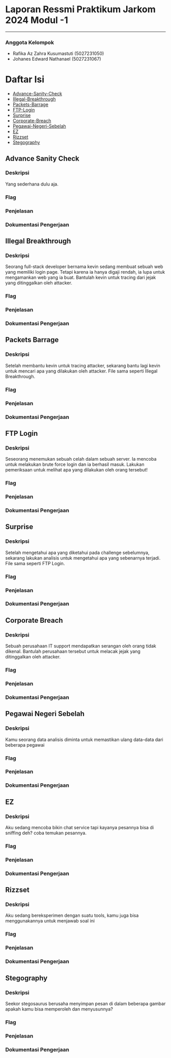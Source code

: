 # Laporan Ressmi Praktikum Jarkom 2024 Modul -1

---
### Anggota Kelompok
- Rafika Az Zahra Kusumastuti  (5027231050)
- Johanes Edward Nathanael     (5027231067)

# Daftar Isi
- [Advance-Sanity-Check](#advance-sanity-check)
- [Illegal-Breakthrough](#illegal-breakthrough)
- [Packets-Barrage](#packets-barrage)
- [FTP-Login](#ftp-login)
- [Surprise](#surprise)
- [Corporate-Breach](#corporate-breach)
- [Pegawai-Negeri-Sebelah](#pegawai-negeri-sebelah)
- [EZ](#ez)
- [Rizzset](#rizzset)
- [Stegography](#stegography)


## Advance Sanity Check
### Deskripsi
Yang sederhana dulu aja.

### Flag


### Penjelasan


### Dokumentasi Pengerjaan


## Illegal Breakthrough
### Deskripsi
Seorang full-stack developer bernama kevin sedang membuat sebuah web yang memiliki login page. Tetapi karena ia hanya digaji rendah, ia lupa untuk mengamankan web yang ia buat. Bantulah kevin untuk tracing dari jejak yang ditinggalkan oleh attacker.

### Flag


### Penjelasan


### Dokumentasi Pengerjaan


## Packets Barrage
### Deskripsi
Setelah membantu kevin untuk tracing attacker, sekarang bantu lagi kevin untuk mencari apa yang dilakukan oleh attacker.
File sama seperti Illegal Breakthrough.

### Flag


### Penjelasan


### Dokumentasi Pengerjaan


## FTP Login
### Deskripsi
Seseorang menemukan sebuah celah dalam sebuah server. Ia mencoba untuk melakukan brute force login dan ia berhasil masuk. Lakukan pemeriksaan untuk melihat apa yang dilakukan oleh orang tersebut!

### Flag


### Penjelasan


### Dokumentasi Pengerjaan


## Surprise
### Deskripsi
Setelah mengetahui apa yang diketahui pada challenge sebelumnya, sekarang lakukan analisis untuk mengetahui apa yang sebenarnya terjadi.
File sama seperti FTP Login.

### Flag


### Penjelasan


### Dokumentasi Pengerjaan


## Corporate Breach
### Deskripsi
Sebuah perusahaan IT support mendapatkan serangan oleh orang tidak dikenal. Bantulah perusahaan tersebut untuk melacak jejak yang ditinggalkan oleh attacker.

### Flag


### Penjelasan


### Dokumentasi Pengerjaan


## Pegawai Negeri Sebelah
### Deskripsi
Kamu seorang data analisis diminta untuk memastikan ulang data-data dari beberapa pegawai

### Flag


### Penjelasan


### Dokumentasi Pengerjaan


## EZ
### Deskripsi
Aku sedang mencoba bikin chat service tapi kayanya pesannya bisa di sniffing deh? coba temukan pesannya.

### Flag


### Penjelasan


### Dokumentasi Pengerjaan


## Rizzset
### Deskripsi
Aku sedang bereksperimen dengan suatu tools, kamu juga bisa menggunakannya untuk menjawab soal ini

### Flag


### Penjelasan


### Dokumentasi Pengerjaan


## Stegography
### Deskripsi
Seekor stegosaurus berusaha menyimpan pesan di dalam beberapa gambar apakah kamu bisa memperoleh dan menyusunnya?

### Flag


### Penjelasan


### Dokumentasi Pengerjaan
